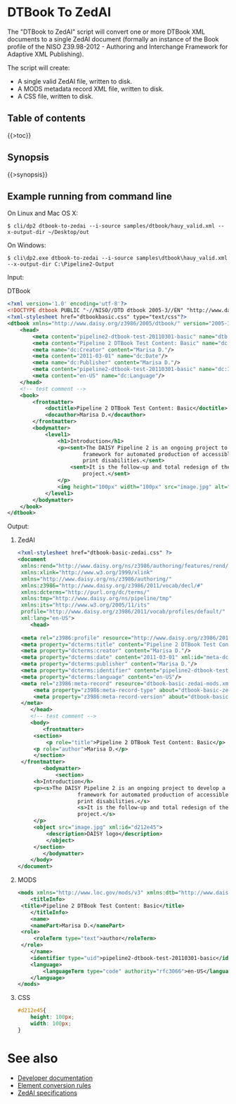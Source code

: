 <link rev="dp2:doc" href="resources/xml/dtbook-to-zedai.xpl"/>
<link rel="rdf:type" href="http://www.daisy.org/ns/pipeline/userdoc"/>
<meta property="dc:title" content="DTBook to ZedAI"/>

<!--
labels: [Type-Doc,Compoment-UserGuide,Component-Module,Component-Script]
sidebar: UserGuideToc
-->

# DTBook To ZedAI

The "DTBook to ZedAI" script will convert one or more DTBook XML
documents to a single ZedAI document (formally an instance of the Book
profile of the NISO Z39.98-2012 - Authoring and Interchange Framework
for Adaptive XML Publishing).

The script will create:

* A single valid ZedAI file, written to disk.
* A MODS metadata record XML file, written to disk.
* A CSS file, written to disk.

## Table of contents

{{>toc}}

## Synopsis

{{>synopsis}}

<!--
TODO specify whether opt-lang overrides a language code declared in the XML
-->

## Example running from command line

On Linux and Mac OS X:

    $ cli/dp2 dtbook-to-zedai --i-source samples/dtbook/hauy_valid.xml --x-output-dir ~/Desktop/out

On Windows:

    $ cli\dp2.exe dtbook-to-zedai --i-source samples\dtbook\hauy_valid.xml --x-output-dir C:\Pipeline2-Output

Input:

DTBook

~~~xml
<?xml version='1.0' encoding='utf-8'?>
<!DOCTYPE dtbook PUBLIC "-//NISO//DTD dtbook 2005-3//EN" "http://www.daisy.org/z3986/2005/dtbook-2005-3.dtd">
<?xml-stylesheet href="dtbookbasic.css" type="text/css"?>
<dtbook xmlns="http://www.daisy.org/z3986/2005/dtbook/" version="2005-3" xml:lang="en-US">
    <head>
        <meta content="pipeline2-dtbook-test-20110301-basic" name="dtb:uid"/>
        <meta content="Pipeline 2 DTBook Test Content: Basic" name="dc:Title"/>
        <meta name="dc:Creator" content="Marisa D."/>
        <meta content="2011-03-01" name="dc:Date"/>
        <meta name="dc:Publisher" content="Marisa D."/>
        <meta content="pipeline2-dtbook-test-20110301-basic" name="dc:Identifier"/>
        <meta content="en-US" name="dc:Language"/>
    </head>
    <!-- test comment -->
    <book>
        <frontmatter>
            <doctitle>Pipeline 2 DTBook Test Content: Basic</doctitle>
            <docauthor>Marisa D.</docauthor>
        </frontmatter>
        <bodymatter>
            <level1>
                <h1>Introduction</h1>
                <p><sent>The DAISY Pipeline 2 is an ongoing project to develop a next generation
                        framework for automated production of accessible materials for people with
                        print disabilities.</sent>
                    <sent>It is the follow-up and total redesign of the original DAISY Pipeline 1
                        project.</sent>
                </p>
                <img height="100px" width="100px" src="image.jpg" alt="DAISY logo"/>
            </level1>
        </bodymatter>
    </book>
</dtbook>
~~~

Output:

1. ZedAI

   ~~~xml
   <?xml-stylesheet href="dtbook-basic-zedai.css" ?>
   <document 
   	xmlns:rend="http://www.daisy.org/ns/z3986/authoring/features/rend/" 
   	xmlns:xlink="http://www.w3.org/1999/xlink" 
   	xmlns="http://www.daisy.org/ns/z3986/authoring/" 
   	xmlns:z3986="http://www.daisy.org/z3986/2011/vocab/decl/#" 
   	xmlns:dcterms="http://purl.org/dc/terms/" 
   	xmlns:tmp="http://www.daisy.org/ns/pipeline/tmp" 
   	xmlns:its="http://www.w3.org/2005/11/its" 
   	profile="http://www.daisy.org/z3986/2011/vocab/profiles/default/" 
   	xml:lang="en-US">
       <head>
            
   	<meta rel="z3986:profile" resource="http://www.daisy.org/z3986/2011/auth/profiles/book/0.8/"/>
   	<meta property="dcterms:title" content="Pipeline 2 DTBook Test Content: Basic"/>
   	<meta property="dcterms:creator" content="Marisa D."/>
   	<meta property="dcterms:date" content="2011-03-01" xml:id="meta-dcdate"/>
   	<meta property="dcterms:publisher" content="Marisa D."/>
   	<meta property="dcterms:identifier" content="pipeline2-dtbook-test-20110301-basic"/>
   	<meta property="dcterms:language" content="en-US"/>
   	<meta rel="z3986:meta-record" resource="dtbook-basic-zedai-mods.xml">
   	    <meta property="z3986:meta-record-type" about="dtbook-basic-zedai-mods.xml" content="z3986:mods"/>
   	    <meta property="z3986:meta-record-version" about="dtbook-basic-zedai-mods.xml" content="3.3"/>
   	</meta>
       </head>
       <!-- test comment -->
       <body>
           <frontmatter>
   	    <section>
   	        <p role="title">Pipeline 2 DTBook Test Content: Basic</p>
   		<p role="author">Marisa D.</p>
   	    </section>
   	</frontmatter>
           <bodymatter>
               <section>
   		<h>Introduction</h>
   		<p><s>The DAISY Pipeline 2 is an ongoing project to develop a next generation
                      framework for automated production of accessible materials for people with
                      print disabilities.</s>
                      <s>It is the follow-up and total redesign of the original DAISY Pipeline 1
                      project.</s>
   		</p>
   		<object src="image.jpg" xml:id="d212e45">
   		    <description>DAISY logo</description>
   	        </object>
   	    </section>
           </bodymatter>
       </body>
   </document>
   ~~~

2. MODS

   ~~~xml
   <mods xmlns="http://www.loc.gov/mods/v3" xmlns:dtb="http://www.daisy.org/z3986/2005/dtbook/" version="3.3">
       <titleInfo>
   	<title>Pipeline 2 DTBook Test Content: Basic</title>
       </titleInfo>
       <name>
       <namePart>Marisa D.</namePart>
   	<role>
   	    <roleTerm type="text">author</roleTerm>
   	</role>
       </name>
       <identifier type="uid">pipeline2-dtbook-test-20110301-basic</identifier>
       <language>
           <languageTerm type="code" authority="rfc3066">en-US</languageTerm>
       </language>
   </mods>
   ~~~

3. CSS

   ~~~css
   #d212e45{
       height: 100px;
       width: 100px;
   }
   ~~~

# See also

* [Developer documentation](https://code.google.com/archive/p/daisy-pipeline/wikis/DTBookToZedAIDev.wiki)
* [Element conversion rules](https://code.google.com/archive/p/daisy-pipeline/wikis/DTBookToZedAIConversionRules.wiki)
* [ZedAI specifications](http://www.daisy.org/z3998/2012/)

